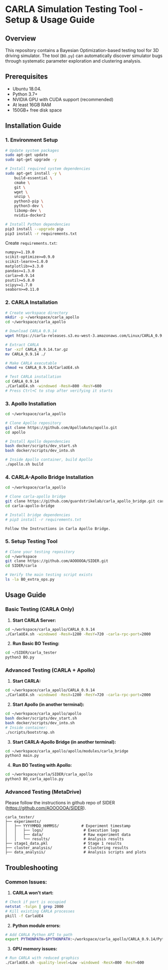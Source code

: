 # CARLA Simulation Testing Tool - Setup & Usage Guide

## Overview
This repository contains a Bayesian Optimization-based testing tool for 3D driving simulator. The tool (`BO.py`) can automatically discover simulator bugs through systematic parameter exploration and clustering analysis.

## Prerequisites
- Ubuntu 18.04.
- Python 3.7+
- NVIDIA GPU with CUDA support (recommended)
- At least 16GB RAM
- 150GB+ free disk space

## Installation Guide

### 1. Environment Setup

```bash
# Update system packages
sudo apt-get update
sudo apt-get upgrade -y

# Install required system dependencies
sudo apt-get install -y \
    build-essential \
    cmake \
    git \
    wget \
    unzip \
    python3-pip \
    python3-dev \
    libomp-dev \
    nvidia-docker2

# Install Python dependencies
pip3 install --upgrade pip
pip3 install -r requirements.txt
```

Create `requirements.txt`:
```txt
numpy>=1.19.0
scikit-optimize>=0.9.0
scikit-learn>=1.0.0
matplotlib>=3.3.0
pandas>=1.3.0
carla>=0.9.14
psutil>=5.8.0
scipy>=1.7.0
seaborn>=0.11.0
```

### 2. CARLA Installation

```bash
# Create workspace directory
mkdir -p ~/workspace/carla_apollo
cd ~/workspace/carla_apollo

# Download CARLA 0.9.14
wget https://carla-releases.s3.eu-west-3.amazonaws.com/Linux/CARLA_0.9.14.tar.gz

# Extract CARLA
tar -xzf CARLA_0.9.14.tar.gz
mv CARLA_0.9.14 ./

# Make CARLA executable
chmod +x CARLA_0.9.14/CarlaUE4.sh

# Test CARLA installation
cd CARLA_0.9.14
./CarlaUE4.sh -windowed -ResX=800 -ResY=600
# Press Ctrl+C to stop after verifying it starts
```

### 3. Apollo Installation

```bash
cd ~/workspace/carla_apollo

# Clone Apollo repository
git clone https://github.com/ApolloAuto/apollo.git
cd apollo

# Install Apollo dependencies
bash docker/scripts/dev_start.sh
bash docker/scripts/dev_into.sh

# Inside Apollo container, build Apollo
./apollo.sh build
```

### 4. CARLA-Apollo Bridge Installation

```bash
cd ~/workspace/carla_apollo

# Clone carla-apollo bridge
git clone https://github.com/guardstrikelab/carla_apollo_bridge.git carla-apollo-bridge
cd carla-apollo-bridge

# Install bridge dependencies
# pip3 install -r requirements.txt

Follow the Instructions in Carla Apollo Bridge.
```

### 5. Setup Testing Tool

```bash
# Clone your testing repository
cd ~/workspace
git clone https://github.com/AOOOOOA/SIDER.git 
cd SIDER/carla

# Verify the main testing script exists
ls -la BO_extra_ops.py
```

## Usage Guide

### Basic Testing (CARLA Only)

1. **Start CARLA Server:**
```bash
cd ~/workspace/carla_apollo/CARLA_0.9.14
./CarlaUE4.sh -windowed -ResX=1280 -ResY=720 -carla-rpc-port=2000
```

2. **Run Basic BO Testing:**
```bash
cd ~/SIDER/carla_tester
python3 BO.py
```

### Advanced Testing (CARLA + Apollo)

1. **Start CARLA:**
```bash
cd ~/workspace/carla_apollo/CARLA_0.9.14
./CarlaUE4.sh -windowed -ResX=1280 -ResY=720 -carla-rpc-port=2000
```

2. **Start Apollo (in another terminal):**
```bash
cd ~/workspace/carla_apollo/apollo
bash docker/scripts/dev_start.sh
bash docker/scripts/dev_into.sh
# Inside container:
./scripts/bootstrap.sh
```

3. **Start CARLA-Apollo Bridge (in another terminal):**
```bash
cd ~/workspace/carla_apollo/apollo/modules/carla_bridge
python3 main.py
```

4. **Run BO Testing with Apollo:**
```bash
cd ~/workspace/carla/SIDER/carla_apollo
python3 BO_carla_apollo.py 
```


### Advanced Testing (MetaDrive)
Please follow the instructions in github repo of SIDER (https://github.com/AOOOOOA/SIDER).


```
carla_tester/
├── experiments/
│   ├── YYYYMMDD_HHMMSS/          # Experiment timestamp
│   │   ├── logs/                  # Execution logs
│   │   ├── data/                  # Raw experiment data
│   │   └── results/               # Analysis results
├── stage1_data.pkl                # Stage 1 results
├── cluster_analysis/              # Clustering results
├── data_analysis/                 # Analysis scripts and plots
```

## Troubleshooting

### Common Issues:

1. **CARLA won't start:**
```bash
# Check if port is occupied
netstat -tulpn | grep 2000
# Kill existing CARLA processes
pkill -f CarlaUE4
```

2. **Python module errors:**
```bash
# Add CARLA Python API to path
export PYTHONPATH=$PYTHONPATH:~/workspace/carla_apollo/CARLA_0.9.14/PythonAPI/carla/dist/carla-0.9.14-py3.7-linux-x86_64.egg
```


3. **GPU memory issues:**
```bash
# Run CARLA with reduced graphics
./CarlaUE4.sh -quality-level=Low -windowed -ResX=800 -ResY=600
```
